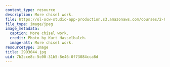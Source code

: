 ```yaml
---
content_type: resource
description: More chisel work.
file: https://ol-ocw-studio-app-production.s3.amazonaws.com/courses/2-993-special-topics-in-mechanical-engineering-the-art-and-science-of-boat-design-january-iap-2007/7b2cce8c5c0031b58e460f73084cca8d_2993044.jpg
file_type: image/jpeg
image_metadata:
  caption: More chisel work.
  credit: Photo by Kurt Hasselbalch.
  image-alt: More chisel work.
resourcetype: Image
title: 2993044.jpg
uid: 7b2cce8c-5c00-31b5-8e46-0f73084cca8d
---
```

